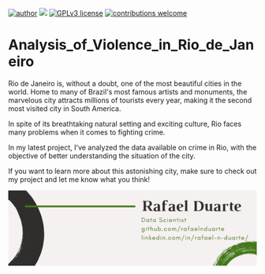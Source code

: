 [![author](https://img.shields.io/badge/author-rafaelnduarte-red.svg)](https://www.linkedin.com/in/rafael-n-duarte) [![](https://img.shields.io/badge/python-3.5+-blue.svg)](https://www.python.org/downloads/release/python-365/) [![GPLv3 license](https://img.shields.io/badge/License-GPLv3-blue.svg)](http://perso.crans.org/besson/LICENSE.html) [![contributions welcome](https://img.shields.io/badge/contributions-welcome-brightgreen.svg?style=flat)](https://github.com/rafaelnduarte/Titanic_Kaggle/issues)

# Analysis_of_Violence_in_Rio_de_Janeiro

Rio de Janeiro is, without a doubt, one of the most beautiful cities in the world. Home to many of Brazil's most famous artists and monuments, the marvelous city attracts millions of tourists every year, making it the second most visited city in South America.

In spite of its breathtaking natural setting and exciting culture, Rio faces many problems when it comes to fighting crime.

In my latest project, I've analyzed the data available on crime in Rio, with the objective of better understanding the situation of the city.

If you want to learn more about this astonishing city, make sure to check out my project and let me know what you think!

<p align="center" >
  <img src="/img/rafaelnd_ds.png" >
</p>
